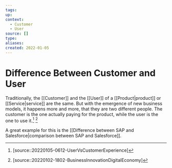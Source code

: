 ```yaml
---
tags: 
up:
context:
  - Customer
  - User
source: []
type:
aliases:
created: 2022-01-05
---
```


# Difference Between Customer and User

Traditionally, the [[Customer]] and the [[User]] of a [[Product|product]] or [[Service|service]] are the same. But with the emergence of new business models, it happens more and more, that they are two different people. The customer is the one actually paying for the product, while the user is the one to use it.[^1] [^2]

A great example for this is the [[Difference between SAP and Salesforce|comparison between SAP and Salesforce]].

[^1]: [source::20220105-0612-UserVsCustomerExperience]
[^2]: [source::20220102-1802-BusinessInnovationDigitalEconomy]
